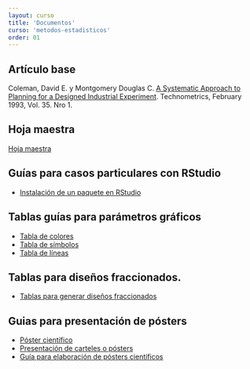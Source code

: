 ```yaml
---
layout: curso
title: 'Documentos'
curso: 'metodos-estadisticos'
order: 01
---
```


## Artículo base

Coleman, David E. y Montgomery Douglas C. [A Systematic Approach to Planning for a Designed Industrial Experiment](/metodos-estadisticos/docs/ASystematicApproachtoPlanningforaDesignedIndustrualExperiment.pdf).
Technometrics, February 1993, Vol. 35. Nro 1.

## Hoja maestra

[Hoja maestra](/metodos-estadisticos/docs/HojaMaestra.pdf)

## Guías para casos particulares con RStudio

- [Instalación de un paquete en RStudio](/metodos-estadisticos/docs/instalapaquete.pdf)

## Tablas guías para parámetros gráficos

- [Tabla de colores](/metodos-estadisticos/docs/ColorChart.pdf)
- [Tabla de símbolos](/metodos-estadisticos/docs/points.png)
- [Tabla de líneas](/metodos-estadisticos/docs/lines.png)

## Tablas para diseños fraccionados.

- [Tablas para generar diseños fraccionados](/metodos-estadisticos/docs/tablas_fraccionados.pdf)

## Guias para presentación de pósters

- [Póster científico](/metodos-estadisticos/docs/DocumentoPrincipalEGuardiola_poster_cientifico.pdf)
- [Presentación de carteles o pósters](/metodos-estadisticos/docs/mgi20400.pdf)
- [Guía para elaboración de pósters científicos](/metodos-estadisticos/docs/poster-1209925152397079-9.pdf)
